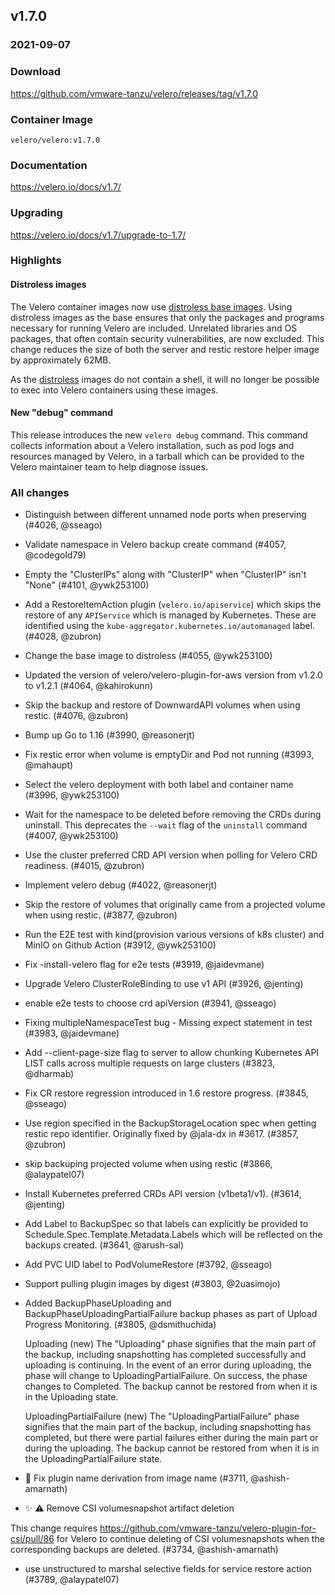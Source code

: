 ## v1.7.0
### 2021-09-07

### Download
https://github.com/vmware-tanzu/velero/releases/tag/v1.7.0

### Container Image
`velero/velero:v1.7.0`

### Documentation
https://velero.io/docs/v1.7/

### Upgrading
https://velero.io/docs/v1.7/upgrade-to-1.7/

### Highlights

#### Distroless images

The Velero container images now use [distroless base images](https://github.com/GoogleContainerTools/distroless).
Using distroless images as the base ensures that only the packages and programs necessary for running Velero are included.
Unrelated libraries and OS packages, that often contain security vulnerabilities, are now excluded.
This change reduces the size of both the server and restic restore helper image by approximately 62MB.

As the [distroless](https://github.com/GoogleContainerTools/distroless) images do not contain a shell, it will no longer be possible to exec into Velero containers using these images.

#### New "debug" command

This release introduces the new `velero debug` command.
This command collects information about a Velero installation, such as pod logs and resources managed by Velero, in a tarball which can be provided to the Velero maintainer team to help diagnose issues.

### All changes

  * Distinguish between different unnamed node ports when preserving (#4026, @sseago)
  * Validate namespace in Velero backup create command (#4057, @codegold79)
  * Empty the "ClusterIPs" along with "ClusterIP" when "ClusterIP" isn't "None" (#4101, @ywk253100)
  * Add a RestoreItemAction plugin (`velero.io/apiservice`) which skips the restore of any `APIService` which is managed by Kubernetes. These are identified using the `kube-aggregator.kubernetes.io/automanaged` label. (#4028, @zubron)
  * Change the base image to distroless (#4055, @ywk253100)
  * Updated the version of velero/velero-plugin-for-aws version from v1.2.0 to v1.2.1 (#4064, @kahirokunn)
  * Skip the backup and restore of DownwardAPI volumes when using restic. (#4076, @zubron)
  * Bump up Go to 1.16 (#3990, @reasonerjt)
  * Fix restic error when volume is emptyDir and Pod not running (#3993, @mahaupt)
  * Select the velero deployment with both label and container name (#3996, @ywk253100)
  * Wait for the namespace to be deleted before removing the CRDs during uninstall. This deprecates the `--wait` flag of the `uninstall` command (#4007, @ywk253100)
  * Use the cluster preferred CRD API version when polling for Velero CRD readiness. (#4015, @zubron)
  * Implement velero debug (#4022, @reasonerjt)
  * Skip the restore of volumes that originally came from a projected volume when using restic. (#3877, @zubron)
  * Run the E2E test with kind(provision various versions of k8s cluster) and MinIO on Github Action (#3912, @ywk253100)
  * Fix -install-velero flag for e2e tests (#3919, @jaidevmane)
  * Upgrade Velero ClusterRoleBinding to use v1 API (#3926, @jenting)
  * enable e2e tests to choose crd apiVersion (#3941, @sseago)
  * Fixing multipleNamespaceTest bug - Missing expect statement in test (#3983, @jaidevmane)
  * Add --client-page-size flag to server to allow chunking Kubernetes API LIST calls across multiple requests on large clusters (#3823, @dharmab)
  * Fix CR restore regression introduced in 1.6 restore progress. (#3845, @sseago)
  * Use region specified in the BackupStorageLocation spec when getting restic repo identifier. Originally fixed by @jala-dx in #3617. (#3857, @zubron)
  * skip backuping projected volume when using restic (#3866, @alaypatel07)
  * Install Kubernetes preferred CRDs API version (v1beta1/v1). (#3614, @jenting)
  * Add Label to BackupSpec so that labels can explicitly be provided to Schedule.Spec.Template.Metadata.Labels which will be reflected on the backups created. (#3641, @arush-sal)
  * Add PVC UID label to PodVolumeRestore (#3792, @sseago)
  * Support pulling plugin images by digest (#3803, @2uasimojo)
  * Added BackupPhaseUploading and BackupPhaseUploadingPartialFailure backup phases as part of Upload Progress Monitoring. (#3805, @dsmithuchida)

    Uploading (new)
    The "Uploading" phase signifies that the main part of the backup, including 
    snapshotting has completed successfully and uploading is continuing. In 
    the event of an error during uploading, the phase will change to 
    UploadingPartialFailure. On success, the phase changes to Completed. The 
    backup cannot be restored from when it is in the Uploading state.

    UploadingPartialFailure (new)
    The "UploadingPartialFailure" phase signifies that the main part of the backup,
    including snapshotting has completed, but there were partial failures either 
    during the main part or during the uploading. The backup cannot be restored 
    from when it is in the UploadingPartialFailure state.
  * 🐛 Fix plugin name derivation from image name (#3711, @ashish-amarnath)
  * ✨ ⚠️ Remove CSI volumesnapshot artifact deletion

This change requires https://github.com/vmware-tanzu/velero-plugin-for-csi/pull/86 for Velero to continue
deleting of CSI volumesnapshots when the corresponding backups are deleted. (#3734, @ashish-amarnath)
  * use unstructured to marshal selective fields for service restore action (#3789, @alaypatel07)
